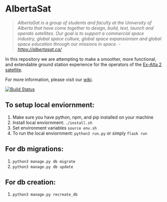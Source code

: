 # AlbertaSat

>*AlbertaSat is a group of students and faculty at the University of Alberta that have come together to design, build, test, launch and operate satellites. Our goal is to support a commercial space industry, global space culture, global space expansionism and global space education through our missions in space. - https://albertasat.ca/*

In this repository we are attempting to make a smoother, more functional, and extendable ground station experience for the operators of the [Ex-Alta 2 satellite](https://albertasat.ca/ex-alta-2/).

For more information, please visit our [wiki](https://github.com/UAlberta-CMPUT401/AlbertaSat/wiki).

[![Build Status](https://travis-ci.org/UAlberta-CMPUT401/AlbertaSat.svg?branch=dev)](UAlberta-CMPUT401/AlbertaSat)


## To setup local enviornment:
1. Make sure you have python, npm, and pip installed on your machine
2. Install local enviornment: `./install.sh` 
3. Set environment variables `source env.sh`    
4. To run the local enviornment: `python3 run.py` or simply `flask run`

## For db migrations:
1. `python3 manage.py db migrate`
2. `python3 manage.py db update`

## For db creation:
1. `python3 manage.py recreate_db`

